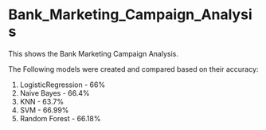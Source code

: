 # Bank_Marketing_Campaign_Analysis

This shows the Bank Marketing Campaign Analysis.

The Following models were created and compared based on their accuracy:

1. LogisticRegression - 66%
2. Naive Bayes - 66.4%
3. KNN - 63.7%
4. SVM - 66.99%
5. Random Forest - 66.18%
